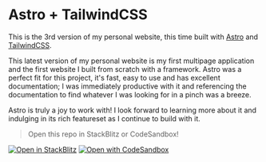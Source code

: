 # Astro + TailwindCSS

This is the 3rd version of my personal website, this time built with [Astro](https://astro.build) and [TailwindCSS](https://tailwindcss.com/).

This latest version of my personal website is my first multipage application and the first website I built from scratch with a framework. Astro was a perfect fit for this project, it's fast, easy to use and has excellent documentation; I was immediately productive with it and referencing the documentation to find whatever I was looking for in a pinch was a breeze.

Astro is truly a joy to work with! I look forward to learning more about it and indulging in its rich featureset as I continue to build with it.

> Open this repo in StackBlitz or CodeSandbox!

[![Open in StackBlitz](https://developer.stackblitz.com/img/open_in_stackblitz.svg)](https://stackblitz.com/github/AVGVSTVS96/astroSite)
[![Open with CodeSandbox](https://assets.codesandbox.io/github/button-edit-lime.svg)](https://codesandbox.io/p/sandbox/github/AVGVSTVS96/astroSite)
